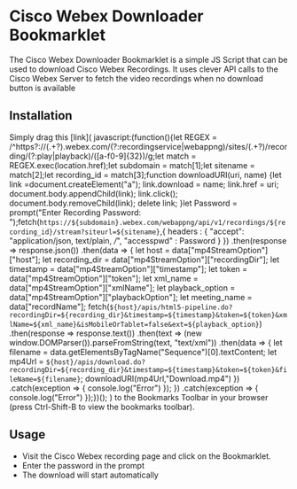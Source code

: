 # Cisco Webex Downloader Bookmarklet
The Cisco Webex Downloader Bookmarklet is a simple JS Script that can be used to download Cisco Webex Recordings. It uses clever API calls to the Cisco Webex Server to fetch the video recordings when no download button is available

## Installation
Simply drag this [link]( javascript:(function(){let REGEX = /^https?:\/\/(.+?)\.webex\.com\/(?:recordingservice|webappng)\/sites\/(.+?)\/recording\/(?:play|playback)\/([a-f0-9]{32})/g;let match = REGEX.exec(location.href);let subdomain = match[1];let sitename = match[2];let recording_id = match[3];function downloadURI(uri, name) {let link =document.createElement("a");    link.download = name;    link.href = uri;    document.body.appendChild(link);    link.click();    document.body.removeChild(link);    delete link;  }let Password = prompt("Enter Recording Password: ");fetch(`https://${subdomain}.webex.com/webappng/api/v1/recordings/${recording_id}/stream?siteurl=${sitename}`,{
    headers : {      "accept": "application/json, text/plain, */*",      "accesspwd" : Password    }  })
    .then(response => response.json())    .then(data => {        let host = data["mp4StreamOption"]["host"];        let recording_dir = data["mp4StreamOption"]["recordingDir"];
        let timestamp = data["mp4StreamOption"]["timestamp"];        let token = data["mp4StreamOption"]["token"];        let xml_name = data["mp4StreamOption"]["xmlName"];
        let playback_option = data["mp4StreamOption"]["playbackOption"];        let meeting_name = data["recordName"];
        fetch(`${host}/apis/html5-pipeline.do?recordingDir=${recording_dir}&timestamp=${timestamp}&token=${token}&xmlName=${xml_name}&isMobileOrTablet=false&ext=${playback_option}`)
            .then(response => response.text())            .then(text => (new window.DOMParser()).parseFromString(text, "text/xml"))
            .then(data => {                let filename = data.getElementsByTagName("Sequence")[0].textContent;
                let mp4Url = `${host}/apis/download.do?recordingDir=${recording_dir}&timestamp=${timestamp}&token=${token}&fileName=${filename}`;
                downloadURI(mp4Url,"Download.mp4")
            })            .catch(exception => {
                console.log("Error")
            });    })
    .catch(exception => {
        console.log("Error")
    });})();
    ) to the Bookmarks Toolbar in your browser (press Ctrl-Shift-B to view the bookmarks toolbar).

## Usage
- Visit the Cisco Webex recording page and click on the Bookmarklet.
- Enter the password in the prompt
- The download will start automatically
